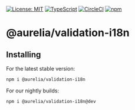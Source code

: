 [![License: MIT](https://img.shields.io/badge/License-MIT-yellow.svg)](https://opensource.org/licenses/MIT)
[![TypeScript](https://img.shields.io/badge/%3C%2F%3E-TypeScript-%230074c1.svg)](http://www.typescriptlang.org/)
[![CircleCI](https://circleci.com/gh/aurelia/aurelia.svg?style=shield)](https://circleci.com/gh/aurelia/aurelia)
[![npm](https://img.shields.io/npm/v/@aurelia/validation-i18n.svg?maxAge=3600)](https://www.npmjs.com/package/@aurelia/validation-i18n)
# @aurelia/validation-i18n

## Installing

For the latest stable version:

```bash
npm i @aurelia/validation-i18n
```

For our nightly builds:

```bash
npm i @aurelia/validation-i18n@dev
```
